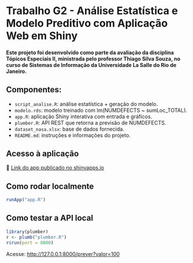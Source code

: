# Trabalho G2 - Análise Estatística e Modelo Preditivo com Aplicação Web em Shiny

#### Este projeto foi desenvolvido como parte da avaliação da disciplina Tópicos Especiais II, ministrada pelo professor Thiago Silva Souza, no curso de Sistemas de Informação da Universidade La Salle do Rio de Janeiro.

## Componentes:
- `script_analise.R`: análise estatística + geração do modelo.
- `modelo.rds`: modelo treinado com lm(NUMDEFECTS ~ sumLoc_TOTAL).
- `app.R`: aplicação Shiny interativa com entrada e gráficos.
- `plumber.R`: API REST que retorna a previsão de NUMDEFECTS.
- `dataset_nasa.xlsx`: base de dados fornecida.
- `README.md`: instruções e informações do projeto.

## Acesso à aplicação
🔗 [Link do app publicado no shinyapps.io](https://leticianunes.shinyapps.io/projeto_g2/)

## Como rodar localmente

```r
runApp("app.R")
```

## Como testar a API local
```r
library(plumber)
r <- plumb("plumber.R")
r$run(port = 8000)
```
Acesse: http://127.0.0.1:8000/prever?valor=100
